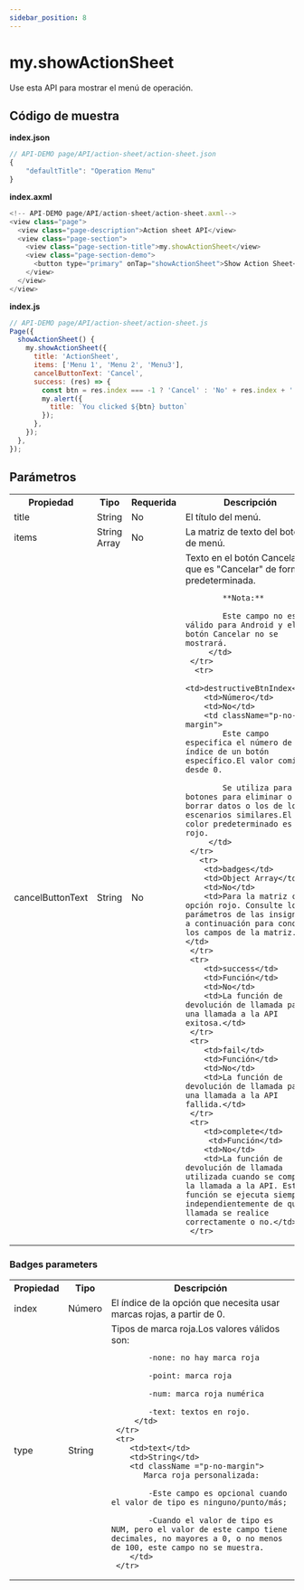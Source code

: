 ```yaml
---
sidebar_position: 8
---
```


# my.showActionSheet

Use esta API para mostrar el menú de operación.

## Código de muestra

**index.json**
```js
// API-DEMO page/API/action-sheet/action-sheet.json
{
    "defaultTitle": "Operation Menu"
}
```
**index.axml**
```js
<!-- API-DEMO page/API/action-sheet/action-sheet.axml-->
<view class="page">
  <view class="page-description">Action sheet API</view>
  <view class="page-section">
    <view class="page-section-title">my.showActionSheet</view>
    <view class="page-section-demo">
      <button type="primary" onTap="showActionSheet">Show Action Sheet</button>
    </view>
  </view>
</view>
```
**index.js**
```js
// API-DEMO page/API/action-sheet/action-sheet.js
Page({
  showActionSheet() {
    my.showActionSheet({
      title: 'ActionSheet',
      items: ['Menu 1', 'Menu 2', 'Menu3'],
      cancelButtonText: 'Cancel',
      success: (res) => {
        const btn = res.index === -1 ? 'Cancel' : 'No' + res.index + '';
        my.alert({
          title: `You clicked ${btn} button`
        });
      },
    });
  },
});
```

## Parámetros
<table>
    <tr>
        <th>Propiedad</th>
        <th>Tipo</th>
        <th>Requerida</th>
        <th>Descripción</th>
    </tr>
     <tr>
        <td>title</td>
        <td>String</td>
        <td>No</td>
        <td>El título del menú.</td>
     </tr>
      <tr>
        <td>items</td>
        <td>String Array</td>
        <td>No</td>
        <td>La matriz de texto del botón de menú.</td>
     </tr>
      <tr>
        <td>cancelButtonText</td>
        <td>String</td>
        <td>No</td>
        <td className="p-no-margin">
            Texto en el botón Cancelar, que es "Cancelar" de forma predeterminada.
           
            **Nota:** 

            Este campo no es válido para Android y el botón Cancelar no se mostrará. 
         </td>
     </tr>
      <tr>
        <td>destructiveBtnIndex</td>
        <td>Número</td>
        <td>No</td>
        <td className="p-no-margin">
            Este campo especifica el número de índice de un botón específico.El valor comienza desde 0.
            
            Se utiliza para los botones para eliminar o borrar datos o los de los escenarios similares.El color predeterminado es rojo.
         </td>
     </tr>
       <tr>
        <td>badges</td>
        <td>Object Array</td>
        <td>No</td>
        <td>Para la matriz con opción rojo. Consulte los parámetros de las insignias a continuación para conocer los campos de la matriz.</td>
     </tr>
     <tr>
        <td>success</td>
        <td>Función</td>
        <td>No</td>
        <td>La función de devolución de llamada para una llamada a la API exitosa.</td>
     </tr>
     <tr>
        <td>fail</td>
        <td>Función</td>
        <td>No</td>
        <td>La función de devolución de llamada para una llamada a la API fallida.</td>
     </tr>
     <tr>
        <td>complete</td>
         <td>Función</td>
        <td>No</td>
        <td>La función de devolución de llamada utilizada cuando se completa la llamada a la API. Esta función se ejecuta siempre, independientemente de que la llamada se realice correctamente o no.</td>
     </tr>
</table>

### **Badges** parameters

<table>
    <tr>
        <th>Propiedad</th>
        <th>Tipo</th>
        <th>Descripción</th>
    </tr>
     <tr>
        <td>index</td>
        <td>Número</td>
        <td>El índice de la opción que necesita usar marcas rojas, a partir de 0.</td>
     </tr>
     <tr>
        <td>type</td>
        <td>String</td>
        <td className="p-no-margin">
           Tipos de marca roja.Los valores válidos son:

            -none: no hay marca roja

            -point: marca roja

            -num: marca roja numérica

            -text: textos en rojo.
         </td>
     </tr>
     <tr>
        <td>text</td>
        <td>String</td>
        <td className ="p-no-margin">
           Marca roja personalizada:

            -Este campo es opcional cuando el valor de tipo es ninguno/punto/más;

            -Cuando el valor de tipo es NUM, pero el valor de este campo tiene decimales, no mayores a 0, o no menos de 100, este campo no se muestra.
        </td>
     </tr>
</table>